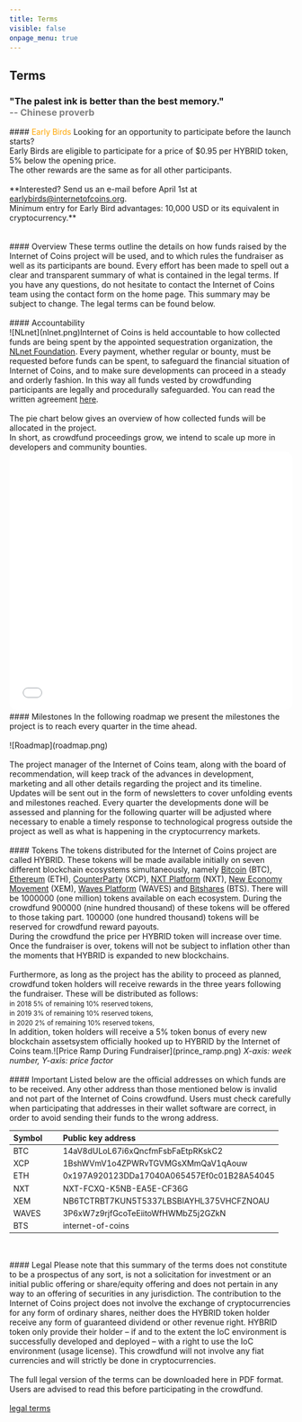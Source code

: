 ```yaml
---
title: Terms
visible: false
onpage_menu: true
---
```


## Terms
<h3>"The palest ink is better than the best memory."<br><span style="color:gray;"> -- Chinese proverb</span></h3>
#### <span style="color: orange;">Early Birds</span>
Looking for an opportunity to participate before the launch starts?<br>Early Birds are eligible to participate for a price of $0.95 per HYBRID token, 5% below the opening price.<br>The other rewards are the same as for all other participants.
<br><br>**Interested? Send us an e-mail before April 1st at <a href="mailto:earlybirds@internetofcoins.org">earlybirds@internetofcoins.org</a>.<br /> Minimum entry for Early Bird advantages: 10,000 USD or its equivalent in cryptocurrency.**
<br><br><br>
#### Overview
These terms outline the details on how funds raised by the Internet of Coins project will be used, and to which rules the fundraiser as well as its participants are bound. Every effort has been made to spell out a clear and transparent summary of what is contained in the legal terms. If you have any questions, do not hesitate to contact the Internet of Coins team using the contact form on the home page. This summary may be subject to change. The legal terms can be found below.
<br><br>
#### Accountability
<span class="column-left" style="width: 200px;"><br>![NLnet](nlnet.png)</span><span class="column-right">Internet of Coins is held accountable to how collected funds are being spent by the appointed sequestration organization, the <a href="https://nlnet.nl" target="_blank">NLnet Foundation</a>. Every payment, whether regular or bounty, must be requested before funds can be spent, to safeguard the financial situation of Internet of Coins, and to make sure developments can proceed in a steady and orderly fashion. In this way all funds vested by crowdfunding participants are legally and procedurally safeguarded. You can read the written agreement <a href="https://coinstorm.net/terms/NLnet_letter.pdf" target="_blank">here</a>.</span>
<br><br>
The pie chart below gives an overview of how collected funds will be allocated in the project.<br />
In short, as crowdfund proceedings grow, we intend to scale up more in developers and community bounties.<br />
<iframe src="/piechart/index.html" frameborder="0" style="width: 100%; height: 460px; border: 0px solid #CCC; border-radius: 12px;">You need a frames capable browser to access the pie chart detailing funding round spending.</iframe>
#### Milestones
In the following roadmap we present the milestones the project is to reach every quarter in the time ahead.
<br><br>
![Roadmap](roadmap.png)
<br><br>
The project manager of the Internet of Coins team, along with the board of recommendation, will keep track of the advances in development, marketing and all other details regarding the project and its timeline. Updates will be sent out in the form of newsletters to cover unfolding events and milestones reached. Every quarter the developments done will be assessed and planning for the following quarter will be adjusted where necessary to enable a timely response to technological progress outside the project as well as what is happening in the cryptocurrency markets. 
<br><br>
#### Tokens
The tokens distributed for the Internet of Coins project are called HYBRID. These tokens will be made available initially on seven different blockchain ecosystems simultaneously, namely <a href="https://bitcoin.com" target="_blank">Bitcoin</a> (BTC), <a href="https://ethereum.org" target="_blank">Ethereum</a> (ETH), <a href="https://counterparty.io" target="_blank">CounterParty</a> (XCP), <a href="http://nxt.org/" target="_blank">NXT Platform</a> (NXT), <a href="https://www.nem.io/" target="_blank">New Economy Movement</a> (XEM), <a href="https://wavesplatform.com/" target="_blank">Waves Platform</a> (WAVES) and <a href="https://bitshares.org/" target="_blank">Bitshares</a> (BTS).
There will be 1000000 (one million) tokens available on each ecosystem. During the crowdfund 900000 (nine hundred thousand) of these tokens will be offered to those taking part. 100000 (one hundred thousand) tokens will be reserved for crowdfund reward payouts.
<span class="column-left"><br>During the crowdfund the price per HYBRID token will increase over time. Once the fundraiser is over, tokens will not be subject to inflation other than the moments that HYBRID is expanded to new blockchains.<br><br>Furthermore, as long as the project has the ability to proceed as planned, crowdfund token holders will receive rewards in the three years following the fundraiser. These will be distributed as follows:<small><br>
in 2018 5% of remaining 10% reserved tokens,<br>
in 2019 3% of remaining 10% reserved tokens,<br>
in 2020 2% of remaining 10% reserved tokens,<br></small>
In addition, token holders will receive a 5% token bonus of every new blockchain assetsystem officially hooked up to HYBRID by the Internet of Coins team.</span><span class="column-right">![Price Ramp During Fundraiser](prince_ramp.png)
<em>X-axis: week number, Y-axis: price factor</em></span>
<br><br>
#### Important
Listed below are the official addresses on which funds are to be received. Any other address than those mentioned below is invalid and not part of the Internet of Coins crowdfund. Users must check carefully when participating that addresses in their wallet software are correct, in order to avoid sending their funds to the wrong address.
<br>
<center><table style="text-align: left;">
<thead><tr><th>Symbol &nbsp;&nbsp;&nbsp;&nbsp;&nbsp;</th><th>Public key address</th></tr></thead>
<tbody>
<tr><td>BTC</td><td>14aV8dULoL67i6xQncfmFsbFaEtpRKskC2</td></tr>
<tr><td>XCP</td><td>1BshWVmV1o4ZPWRvTGVMGsXMmQaV1qAouw</td></tr>
<tr><td>ETH</td><td>0x197A920123DDa17040A065457Ef0c01B28A54045</td></tr>
<tr><td>NXT</td><td>NXT-FCXQ-K5NB-EA5E-CF36G</td></tr>
<tr><td>XEM</td><td>NB6TCTRBT7KUN5T5337LBSBIAYHL375VHCFZNOAU</td></tr>
<tr><td>WAVES</td><td>3P6xW7z9rjfGcoTeEiitoWfHWMbZ5j2GZkN</td></tr>
<tr><td>BTS</td><td>internet-of-coins</td></tr>
</tbody></table></center>
<br><br>
#### Legal
Please note that this summary of the terms does not constitute to be a prospectus of any sort, is not a solicitation for investment or an initial public offering or share/equity offering and does not pertain in any way to an offering of securities in any jurisdiction.
The contribution to the Internet of Coins project does not involve the exchange of cryptocurrencies for any form of ordinary shares, neither does the HYBRID token holder receive any form of guaranteed dividend or other revenue right. HYBRID token only provide their holder – if and to the extent the IoC environment is successfully developed and deployed – with a right to use the IoC environment (usage license).
This crowdfund will not involve any fiat currencies and will strictly be done in cryptocurrencies.
<br><br>
The full legal version of the terms can be downloaded here in PDF format. Users are advised to read this before participating in the crowdfund.<br><br>
<a class="page-scroll btn btn-xl" href="/IoC_crowdfund_terms.pdf" target="_blank">legal terms</a>
<br><br>
